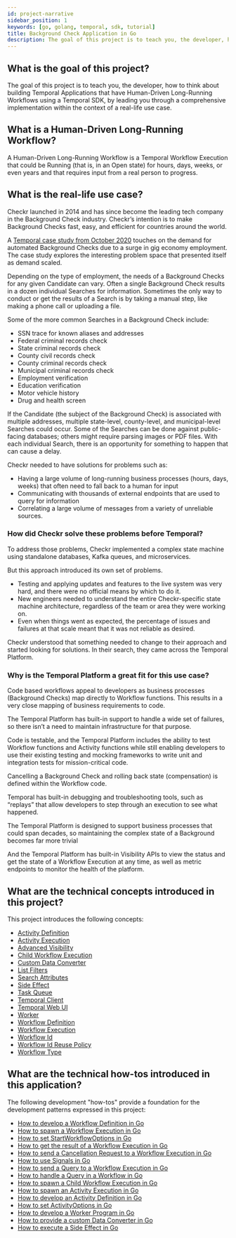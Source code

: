 ```yaml
---
id: project-narrative
sidebar_position: 1
keywords: [go, golang, temporal, sdk, tutorial]
title: Background Check Application in Go
description: The goal of this project is to teach you, the developer, how to think about building Temporal Applications that have Human-Driven Long-Running Workflows using a Temporal SDK, by leading you through a comprehensive implementation within the context of a real-life use case.
---
```


## What is the goal of this project?

The goal of this project is to teach you, the developer, how to think about building Temporal Applications that have Human-Driven Long-Running Workflows using a Temporal SDK, by leading you through a comprehensive implementation within the context of a real-life use case.

## What is a Human-Driven Long-Running Workflow?

A Human-Driven Long-Running Workflow is a Temporal Workflow Execution that could be Running (that is, in an Open state) for hours, days, weeks, or even years and that requires input from a real person to progress.

## What is the real-life use case?

Checkr launched in 2014 and has since become the leading tech company in the Background Check industry.
Checkr’s intention is to make Background Checks fast, easy, and efficient for countries around the world.

A [Temporal case study from October 2020](https://docs.temporal.io/blog/how-temporal-simplified-checkr-workflows) touches on the demand for automated Background Checks due to a surge in gig economy employment.
The case study explores the interesting problem space that presented itself as demand scaled.

Depending on the type of employment, the needs of a Background Checks for any given Candidate can vary.
Often a single Background Check results in a dozen individual Searches for information.
Sometimes the only way to conduct or get the results of a Search is by taking a manual step, like making a phone call or uploading a file.

Some of the more common Searches in a Background Check include:

- SSN trace for known aliases and addresses
- Federal criminal records check
- State criminal records check
- County civil records check
- County criminal records check
- Municipal criminal records check
- Employment verification
- Education verification
- Motor vehicle history
- Drug and health screen

If the Candidate (the subject of the Background Check) is associated with multiple addresses, multiple state-level, county-level, and municipal-level Searches could occur.
Some of the Searches can be done against public-facing databases; others might require parsing images or PDF files.
With each individual Search, there is an opportunity for something to happen that can cause a delay.

Checkr needed to have solutions for problems such as:

- Having a large volume of long-running business processes (hours, days, weeks) that often need to fall back to a human for input
- Communicating with thousands of external endpoints that are used to query for information
- Correlating a large volume of messages from a variety of unreliable sources.

### How did Checkr solve these problems before Temporal?

To address those problems, Checkr implemented a complex state machine using standalone databases, Kafka queues, and microservices.

But this approach introduced its own set of problems.

- Testing and applying updates and features to the live system was very hard, and there were no official means by which to do it.
- New engineers needed to understand the entire Checkr-specific state machine architecture, regardless of the team or area they were working on.
- Even when things went as expected, the percentage of issues and failures at that scale meant that it was not reliable as desired.

Checkr understood that something needed to change to their approach and started looking for solutions.
In their search, they came across the Temporal Platform.

### Why is the Temporal Platform a great fit for this use case?

Code based workflows appeal to developers as business processes (Background Checks) map directly to Workflow functions.
This results in a very close mapping of business requirements to code.

The Temporal Platform has built-in support to handle a wide set of failures, so there isn’t a need to maintain infrastructure for that purpose.

Code is testable, and the Temporal Platform includes the ability to test Workflow functions and Activity functions while still enabling developers to use their existing testing and mocking frameworks to write unit and integration tests for mission-critical code.

Cancelling a Background Check and rolling back state (compensation) is defined within the Workflow code.

Temporal has built-in debugging and troubleshooting tools, such as “replays” that allow developers to step through an execution to see what happened.

The Temporal Platform is designed to support business processes that could span decades, so maintaining the complex state of a Background becomes far more trivial

And the Temporal Platform has built-in Visibility APIs to view the status and get the state of a Workflow Execution at any time, as well as metric endpoints to monitor the health of the platform.

## What are the technical concepts introduced in this project?

This project introduces the following concepts:

- [Activity Definition](https://docs.temporal.io/concepts/what-is-an-activity-definition)
- [Activity Execution](https://docs.temporal.io/concepts/what-is-an-activity-execution)
- [Advanced Visibility](https://docs.temporal.io/concepts/what-is-advanced-visibility)
- [Child Workflow Execution](https://docs.temporal.io/concepts/what-is-a-child-workflow-execution)
- [Custom Data Converter](https://docs.temporal.io/concepts/what-is-a-data-converter)
- [List Filters](https://docs.temporal.io/concepts/what-is-a-list-filter)
- [Search Attributes](https://docs.temporal.io/concepts/what-is-a-search-attribute)
- [Side Effect](https://docs.temporal.io/concepts/what-is-a-side-effect)
- [Task Queue](https://docs.temporal.io/concepts/what-is-a-task-queue)
- [Temporal Client](#)
- [Temporal Web UI](#)
- [Worker](https://docs.temporal.io/concepts/what-is-a-worker)
- [Workflow Definition](https://docs.temporal.io/concepts/what-is-a-workflow-definition)
- [Workflow Execution](https://docs.temporal.io/concepts/what-is-a-workflow-execution)
- [Workflow Id](https://docs.temporal.io/concepts/what-is-a-workflow-id)
- [Workflow Id Reuse Policy](https://docs.temporal.io/concepts/what-is-a-workflow-id-reuse-policy)
- [Workflow Type](https://docs.temporal.io/concepts/what-is-a-workflow-type)

## What are the technical how-tos introduced in this application?

The following development "how-tos" provide a foundation for the development patterns expressed in this project:

- [How to develop a Workflow Definition in Go](https://docs.temporal.io/go/how-to-develop-a-workflow-definition-in-go)
- [How to spawn a Workflow Execution in Go](https://docs.temporal.io/go/how-to-spawn-a-workflow-execution-in-go)
- [How to set StartWorkflowOptions in Go](https://docs.temporal.io/go/startworkflowoptions-reference)
- [How to get the result of a Workflow Execution in Go](https://docs.temporal.io/go/how-to-get-the-result-of-a-workflow-execution-in-go)
- [How to send a Cancellation Request to a Workflow Execution in Go](https://docs.temporal.io/go/how-to-request-cancellation-of-a-workflow-execution-in-go)
- [How to use Signals in Go](https://docs.temporal.io/go/how-to-use-signals-in-go)
- [How to send a Query to a Workflow Execution in Go](#)
- [How to handle a Query in a Workflow in Go](#)
- [How to spawn a Child Workflow Execution in Go](https://docs.temporal.io/go/how-to-spawn-a-child-workflow-execution-in-go)
- [How to spawn an Activity Execution in Go](https://docs.temporal.io/go/how-to-spawn-an-activity-execution-in-go)
- [How to develop an Activity Definition in Go](https://docs.temporal.io/go/how-to-develop-an-activity-definition-in-go)
- [How to set ActivityOptions in Go](https://docs.temporal.io/go/activityoptions-reference)
- [How to develop a Worker Program in Go](https://docs.temporal.io/go/how-to-develop-a-worker-program-in-go)
- [How to provide a custom Data Converter in Go](#)
- [How to execute a Side Effect in Go](https://docs.temporal.io/go/how-to-execute-a-side-effect-in-go)
